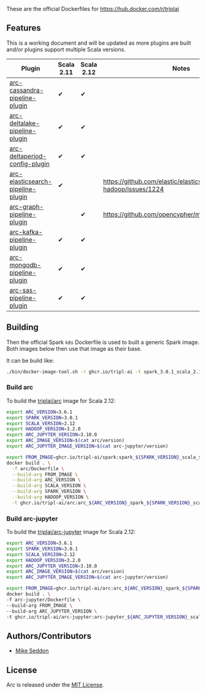 These are the official Dockerfiles for https://hub.docker.com/r/triplai

## Features

This is a working document and will be updated as more plugins are built and/or plugins support multiple Scala versions.

| Plugin                                                                                              | Scala 2.11          | Scala 2.12              | Notes                                                           |
|-----------------------------------------------------------------------------------------------------|---------------------|-------------------------|-----------------------------------------------------------------|
| [arc-cassandra-pipeline-plugin](https://github.com/tripl-ai/arc-cassandra-pipeline-plugin)          | ✔                   | ✔                       |                                                                 |
| [arc-deltalake-pipeline-plugin](https://github.com/tripl-ai/arc-deltalake-pipeline-plugin)          | ✔                   | ✔                       |                                                                 |
| [arc-deltaperiod-config-plugin](https://github.com/tripl-ai/arc-deltaperiod-config-plugin)          | ✔                   | ✔                       |                                                                 |
| [arc-elasticsearch-pipeline-plugin](https://github.com/tripl-ai/arc-elasticsearch-pipeline-plugin)  | ✔                   |                         | https://github.com/elastic/elasticsearch-hadoop/issues/1224     |
| [arc-graph-pipeline-plugin](https://github.com/tripl-ai/arc-graph-pipeline-plugin)                  |                     | ✔                       | https://github.com/opencypher/morpheus/issues/917               |
| [arc-kafka-pipeline-plugin](https://github.com/tripl-ai/arc-kafka-pipeline-plugin)                  | ✔                   | ✔                       |                                                                 |
| [arc-mongodb-pipeline-plugin](https://github.com/tripl-ai/arc-mongodb-pipeline-plugin)              | ✔                   | ✔                       |                                                                 |
| [arc-sas-pipeline-plugin](https://github.com/tripl-ai/arc-sas-pipeline-plugin)                      | ✔                   | ✔                       |                                                                 |

## Building

Then the official Spark `k8s` Dockerfile is used to built a generic Spark image. Both images below then use that image as their base.

It can be build like:

```bash
./bin/docker-image-tool.sh -r ghcr.io/tripl-ai -t spark_3.0.1_scala_2.12_hadoop_3.2.0 build
```

### Build arc

To build the [triplai/arc](https://hub.docker.com/r/triplai/arc) image for Scala 2.12:

```bash
export ARC_VERSION=3.6.1
export SPARK_VERSION=3.0.1
export SCALA_VERSION=2.12
export HADOOP_VERSION=3.2.0
export ARC_JUPYTER_VERSION=3.10.0
export ARC_IMAGE_VERSION=$(cat arc/version)
export ARC_JUPYTER_IMAGE_VERSION=$(cat arc-jupyter/version)

export FROM_IMAGE=ghcr.io/tripl-ai/spark:spark_${SPARK_VERSION}_scala_${SCALA_VERSION}_hadoop_${HADOOP_VERSION}
docker build . \
  -f arc/Dockerfile \
  --build-arg FROM_IMAGE \
  --build-arg ARC_VERSION \
  --build-arg SCALA_VERSION \
  --build-arg SPARK_VERSION \
  --build-arg HADOOP_VERSION \
  -t ghcr.io/tripl-ai/arc:arc_${ARC_VERSION}_spark_${SPARK_VERSION}_scala_${SCALA_VERSION}_hadoop_${HADOOP_VERSION}_${ARC_IMAGE_VERSION}
```
### Build arc-jupyter

To build the [triplai/arc-jupyter](https://hub.docker.com/r/triplai/arc-jupyter) image for Scala 2.12:

```bash
export ARC_VERSION=3.6.1
export SPARK_VERSION=3.0.1
export SCALA_VERSION=2.12
export HADOOP_VERSION=3.2.0
export ARC_JUPYTER_VERSION=3.10.0
export ARC_IMAGE_VERSION=$(cat arc/version)
export ARC_JUPYTER_IMAGE_VERSION=$(cat arc-jupyter/version)

export FROM_IMAGE=ghcr.io/tripl-ai/arc:arc_${ARC_VERSION}_spark_${SPARK_VERSION}_scala_${SCALA_VERSION}_hadoop_${HADOOP_VERSION}_${ARC_IMAGE_VERSION}
docker build . \
-f arc-jupyter/Dockerfile \
--build-arg FROM_IMAGE \
--build-arg ARC_JUPYTER_VERSION \
-t ghcr.io/tripl-ai/arc-jupyter:arc-jupyter_${ARC_JUPYTER_VERSION}_scala_${SCALA_VERSION}_hadoop_${HADOOP_VERSION}_${ARC_JUPYTER_IMAGE_VERSION}
```

## Authors/Contributors

- [Mike Seddon](https://github.com/seddonm1)

## License

Arc is released under the [MIT License](https://opensource.org/licenses/MIT).
